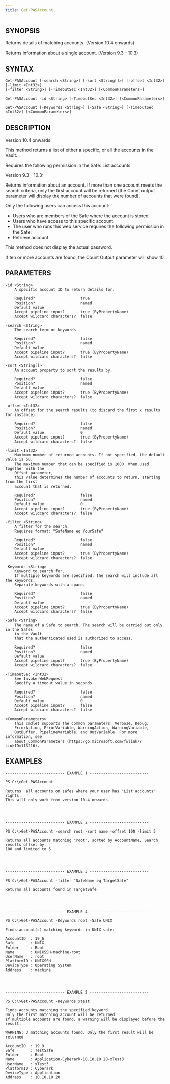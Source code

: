 ```yaml
---
title: Get-PASAccount
---
```


## SYNOPSIS

Returns details of matching accounts. (Version 10.4 onwards)

Returns information about a single account. (Version 9.3 - 10.3)

## SYNTAX

    Get-PASAccount [-search <String>] [-sort <String[]>] [-offset <Int32>] [-limit <Int32>]
    [-filter <String>] [-TimeoutSec <Int32>] [<CommonParameters>]

    Get-PASAccount -id <String> [-TimeoutSec <Int32>] [<CommonParameters>]

    Get-PASAccount [-Keywords <String>] [-Safe <String>] [-TimeoutSec <Int32>] [<CommonParameters>]

## DESCRIPTION

Version 10.4 onwards:

This method returns a list of either a specific, or all the accounts in the Vault.

Requires the following permission in the Safe: List accounts.

Version 9.3 - 10.3:

Returns information about an account. If more than one account meets the search criteria,
only the first account will be returned (the Count output parameter will display the number
of accounts that were found).

Only the following users can access this account:

- Users who are members of the Safe where the account is stored
- Users who have access to this specific account.
- The user who runs this web service requires the following permission in the Safe:
- Retrieve account

This method does not display the actual password.

If ten or more accounts are found, the Count Output parameter will show 10.

## PARAMETERS

    -id <String>
        A specific account ID to return details for.

        Required?                    true
        Position?                    named
        Default value
        Accept pipeline input?       true (ByPropertyName)
        Accept wildcard characters?  false

    -search <String>
        The search term or keywords.

        Required?                    false
        Position?                    named
        Default value
        Accept pipeline input?       true (ByPropertyName)
        Accept wildcard characters?  false

    -sort <String[]>
        An account property to sort the results by.

        Required?                    false
        Position?                    named
        Default value
        Accept pipeline input?       true (ByPropertyName)
        Accept wildcard characters?  false

    -offset <Int32>
        An offset for the search results (to discard the first x results for instance).

        Required?                    false
        Position?                    named
        Default value                0
        Accept pipeline input?       true (ByPropertyName)
        Accept wildcard characters?  false

    -limit <Int32>
        Maximum number of returned accounts. If not specified, the default value is 50.
        The maximum number that can be specified is 1000. When used together with the
        Offset parameter,
        this value determines the number of accounts to return, starting from the first
        account that is returned.

        Required?                    false
        Position?                    named
        Default value                0
        Accept pipeline input?       true (ByPropertyName)
        Accept wildcard characters?  false

    -filter <String>
        A filter for the search.
        Requires format: "SafeName eq YourSafe"

        Required?                    false
        Position?                    named
        Default value
        Accept pipeline input?       true (ByPropertyName)
        Accept wildcard characters?  false

    -Keywords <String>
        Keyword to search for.
        If multiple keywords are specified, the search will include all the keywords.
        Separate keywords with a space.

        Required?                    false
        Position?                    named
        Default value
        Accept pipeline input?       true (ByPropertyName)
        Accept wildcard characters?  false

    -Safe <String>
        The name of a Safe to search. The search will be carried out only in the Safes
        in the Vault
        that the authenticated used is authorized to access.

        Required?                    false
        Position?                    named
        Default value
        Accept pipeline input?       true (ByPropertyName)
        Accept wildcard characters?  false

    -TimeoutSec <Int32>
        See Invoke-WebRequest
        Specify a timeout value in seconds

        Required?                    false
        Position?                    named
        Default value                0
        Accept pipeline input?       false
        Accept wildcard characters?  false

    <CommonParameters>
        This cmdlet supports the common parameters: Verbose, Debug,
        ErrorAction, ErrorVariable, WarningAction, WarningVariable,
        OutBuffer, PipelineVariable, and OutVariable. For more information, see
        about_CommonParameters (https:/go.microsoft.com/fwlink/?LinkID=113216).

## EXAMPLES

    -------------------------- EXAMPLE 1 --------------------------

    PS C:\>Get-PASAccount

    Returns  all accounts on safes where your user has "List accounts" rights.
    This will only work from version 10.4 onwards.




    -------------------------- EXAMPLE 2 --------------------------

    PS C:\>Get-PASAccount -search root -sort name -offset 100 -limit 5

    Returns all accounts matching "root", sorted by AccountName, Search results offset by
    100 and limited to 5.




    -------------------------- EXAMPLE 3 --------------------------

    PS C:\>Get-PASAccount -filter "SafeName eq TargetSafe"

    Returns all accounts found in TargetSafe




    -------------------------- EXAMPLE 4 --------------------------

    PS C:\>Get-PASAccount -Keywords root -Safe UNIX

    Finds account(s) matching keywords in UNIX safe:

    AccountID  : 19_6
    Safe       : UNIX
    Folder     : Root
    Name       : UNIXSSH-machine-root
    UserName   : root
    PlatformID : UNIXSSH
    DeviceType : Operating System
    Address    : machine




    -------------------------- EXAMPLE 5 --------------------------

    PS C:\>Get-PASAccount -Keywords xtest

    Finds accounts matching the specified keyword.
    Only the first matching account will be returned.
    If multiple accounts are found, a warning will be displayed before the result:

    WARNING: 3 matching accounts found. Only the first result will be returned

    AccountID  : 19_9
    Safe       : TestSafe
    Folder     : Root
    Name       : Application-Cyberark-10.10.10.20-xTest3
    UserName   : xTest3
    PlatformID : Cyberark
    DeviceType : Application
    Address    : 10.10.10.20
